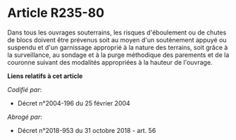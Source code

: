 # Article R235-80

Dans tous les ouvrages souterrains, les risques d'éboulement ou de chutes de blocs doivent être prévenus soit au moyen d'un
soutènement appuyé ou suspendu et d'un garnissage approprié à la nature des terrains, soit grâce à la surveillance, au
sondage et à la purge méthodique des parements et de la couronne suivant des modalités appropriées à la hauteur de l'ouvrage.

**Liens relatifs à cet article**

_Codifié par_:

  - Décret n°2004-196 du 25 février 2004

_Abrogé par_:

  - Décret n°2018-953 du 31 octobre 2018 - art. 56
